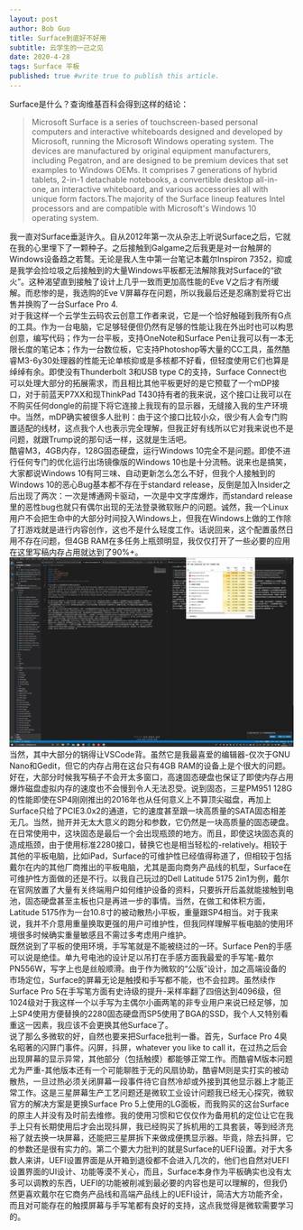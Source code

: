 ```yaml
---
layout: post
author: Bob Guo
title: Surface到底好不好用
subtitle: 云学生的一己之见
date: 2020-4-28
tags: Surface 平板
published: true #write true to publish this article.
---
```

Surface是什么？查询维基百科会得到这样的结论：
> Microsoft Surface is a series of touchscreen-based personal computers and interactive whiteboards designed and developed by Microsoft, running the Microsoft Windows operating system. The devices are manufactured by original equipment manufacturers, including Pegatron, and are designed to be premium devices that set examples to Windows OEMs. It comprises 7 generations of hybrid tablets, 2-in-1 detachable notebooks, a convertible desktop all-in-one, an interactive whiteboard, and various accessories all with unique form factors.The majority of the Surface lineup features Intel processors and are compatible with Microsoft's Windows 10 operating system.

我一直对Surface垂涎许久。自从2012年第一次从杂志上听说Surface之后，它就在我的心里埋下了一颗种子。之后接触到Galgame之后我更是对一台触屏的Windows设备趋之若鹜。无论是我人生中第一台笔记本戴尔Inspiron 7352，抑或是我学会捡垃圾之后接触到的大量Windows平板都无法解除我对Surface的“欲火”。这种渴望直到接触了设计上几乎一致而更加高性能的Eve V之后才有所缓解。而悲惨的是，我选购的Eve V屏幕存在问题，所以我最后还是忍痛割爱将它出售并换购了一台Surface Pro 4.    
对于我这样一个云学生云码农云创意工作者来说，它是一个恰好触碰到我所有G点的工具。作为一台电脑，它足够轻便但仍然有足够的性能让我在外出时也可以构思创意，编写代码；作为一台平板，支持OneNote和Surface Pen让我可以有一本无限长度的笔记本；作为一台数位板，它支持Photoshop等大量的CC工具，虽然酷睿M3-6y30处理器的性能无论单核抑或是多核都不好看，但轻度使用它们也算是绰绰有余。即使没有Thunderbolt 3和USB type C的支持，Surface Connect也可以处理大部分的拓展需求，而且相比其他平板更好的是它预载了一个mDP接口，对于前蓝天P7XX和现ThinkPad T430持有者的我来说，这个接口让我可以在不购买任何dongle的前提下将它连接上我现有的显示器，无缝接入我的生产环境中。当然，mDP确实被很多人批判：由于这个接口比较小众，很少有人会专门购置适配的线材，这点我个人也表示完全理解，但我正好有线所以它对我来说也不是问题，就跟Trump说的那句话一样，这就是生活吧。  
酷睿M3，4GB内存，128G固态硬盘，运行Windows 10完全不是问题。即使不进行任何专门的优化运行出场镜像版的Windows 10也是十分流畅。说来也是搞笑，大家都说Windows 10有阿三味、自动更新怎么怎么不好，但我个人接触到的Windows 10的恶心Bug基本都不存在于standard release，反倒是加入Insider之后出现了两次：一次是博通网卡驱动，一次是中文字库爆炸，而standard release里的恶性bug也就只有偶尔出现的无法登录微软账户的问题。诚然，我一个Linux用户不会把生命中的大部分时间投入Windows上，但我在Windows上做的工作除了打游戏就是进行内容创作，这也不是什么轻度工作。话说回来，这个配置虽然日用不存在问题，但4GB RAM在多任务上瓶颈明显，我仅仅打开了一些必要的应用在这里写稿内存占用就达到了90%+。![Alt text](/img/surface/usage.jpg)当然，其中大部分的锅得让VSCode背。虽然它是我最喜爱的编辑器-仅次于GNU Nano和Gedit，但它的内存占用在这台只有4GB RAM的设备上是个很大的问题。好在，大部分时候我写稿子不会开太多窗口，高速固态硬盘也保证了即使内存占用爆炸磁盘虚拟内存的速度也不会慢到令人无法忍受。说到固态，三星PM951 128G的性能即使在SP4刚刚推出的2016年也从任何意义上不算顶尖磁盘，再加上Surface只给了PCIE3.0x2的通道，它的速度甚至跟一块高质量的SATA固态相差无几。当然，抛开并无太大意义的跑分和参数，它仍然是一块高质量的固态硬盘。在日常使用中，这块固态是最后一个会出现瓶颈的地方。而且，即使这块固态真的造成瓶颈，由于使用标准2280接口，替换它也是相当轻松的-relatively。相较于其他的平板电脑，比如iPad，Surface的可维护性已经值得称道了，但相较于包括戴尔在内的其他厂商推出的平板电脑，尤其是面向商务产品线的机型，Surface在可维护性方面做的还是不行。以我自己玩过的Dell Latitude 5175 2in1为例，戴尔在官网放置了大量有关终端用户如何维护设备的资料，只要拆开后盖就能接触到电池，固态硬盘甚至主板也只是再进一步的事情。当然，在做工和体积方面，Latitude 5175作为一台10.8寸的被动散热小平板，重量跟SP4相当。对于我来说，我并不介意用重量换取更强的用户可维护性，但我同样理解平板电脑的使用环境很多时候确实重量敏感且不需过多考虑用户维护。  
既然说到了平板的使用环境，手写笔就是不能被绕过的一环。Surface Pen的手感可以说是绝佳。单九号电池的设计足以吊打在手感方面我最爱的手写笔-戴尔PN556W，写字上也是丝般顺滑。由于作为微软的“公版”设计，加之高端设备的市场定位，Surface的屏幕无论是触摸和手写都不能，也不会拉跨。虽然续作Surface Pro 5在手写笔方面有史诗级的提升-采样率翻了四倍达到4096级，但1024级对于我这样一个以手写为主偶尔小画两笔的非专业用户来说已经足够，加上SP4使用方便替换的2280固态硬盘而SP5使用了BGA的SSD，我个人又特别看重这一因素，我应该不会更换其他Surface了。  
说了那么多微软的好，自然也要来把Surface批判一番。首先，Surface Pro 4臭名昭著的闪屏门事件。闪屏，抖屏，whatever you like to call it，在过热之后会出现屏幕的显示异常，其他部分（包括触摸）都能够正常工作。而酷睿M版本问题尤为严重-其他版本还有一个可能聊胜于无的风扇协助，酷睿M则是实打实的被动散热，一旦过热必须关闭屏幕一段事件待它自然冷却或外接到其他显示器上才能正常工作。这是三星屏幕生产工艺问题还是微软工业设计问题我已经无心探究，微软官方的解决方案是更换Surface Pro 5上使用的LG面板，而我购买的这台Surface的原主人并没有及时前去维修。我的使用习惯和它仅仅作为备用机的定位让它在我手上只有长期使用后才会出现抖屏，我已经购买了拆机用的工具套装，等到经济充裕了就去换一块屏幕，还能把三星屏拆下来做成便携显示器。毕竟，除去抖屏，它的参数还是很有实力的。第二个要大力批判的就是Surface的UEFI设置。对于大多数人来讲，UEFI设置界面是从开箱到退役都不会进入几次的，他们也自然对UEFI设置界面的UI设计、功能等漠不关心，而且，Surface本身作为平板确实也没有太多可以调教的东西，UEFI的功能被削减到最必要的内容也是可以理解的，但我仍然更喜欢戴尔在它商务产品线和高端产品线上的UEFI设计，简洁大方功能齐全，而且对可能存在的触摸屏幕与手写笔都有良好的支持，这点我觉得是微软需要学习的。